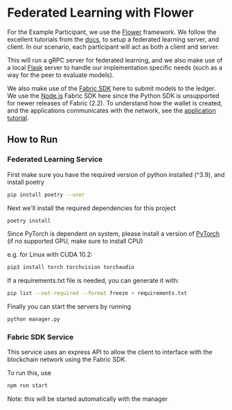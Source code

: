 # Federated Learning with Flower

For the Example Participant, we use the [Flower](https://flower.dev/) framework. We follow the excellent tutorials from the [docs](https://flower.dev/docs/), to setup a federated learning server, and client. In our scenario, each participant will act as both a client and server.

This will run a gRPC server for federated learning, and we also make use of a local [Flask](https://flask.palletsprojects.com) server to handle our implementation specific needs (such as a way for the peer to evaluate models).

We also make use of the [Fabric SDK](https://hyperledger.github.io/fabric-sdk-node/) here to submit models to the ledger. We use the [Node.js](https://nodejs.org/) Fabric SDK here since the Python SDK is unsupported for newer releases of Fabric (2.2). To understand how the wallet is created, and the applications communicates with the network, see the [application tutorial](https://hyperledger-fabric.readthedocs.io/en/release-2.2/write_first_app.html).

## How to Run

### Federated Learning Service

First make sure you have the required version of python installed (^3.9), and install poetry

```sh
pip install poetry --user
```

Next we'll install the required dependencies for this project

```sh
poetry install
```

Since PyTorch is dependent on system, please install a version of [PyTorch](https://pytorch.org/get-started/locally/) (if no supported GPU, make sure to install CPU)

e.g. for Linux with CUDA 10.2:

```sh
pip3 install torch torchvision torchaudio
```

If a requirements.txt file is needed, you can generate it with:

```sh
pip list --not-required --format freeze > requirements.txt
```

Finally you can start the servers by running

```sh
python manager.py
```

### Fabric SDK Service

This service uses an express API to allow the client to interface with the blockchain network using the Fabric SDK.

To run this, use

```sh
npm run start
```

Note: this will be started automatically with the manager
